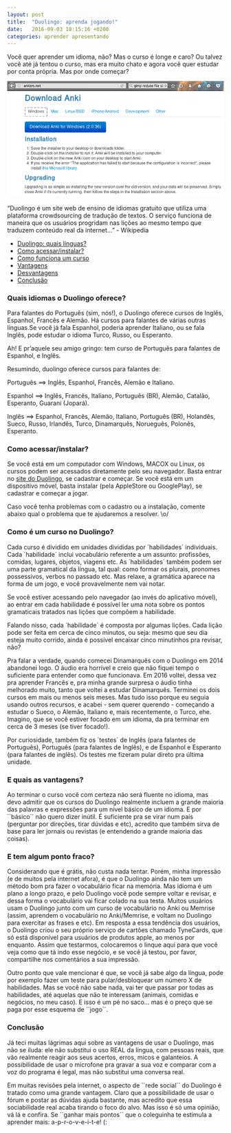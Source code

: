 ```yaml
---
layout: post
title:  "Duolingo: aprenda jogando!"
date:   2016-09-03 18:15:16 +0200
categories: aprender apresentando
---
```


Você quer aprender um idioma, não? Mas o curso é longe e caro?
Ou talvez você até já tentou o curso, mas era muito chato e agora você quer estudar por conta
própria. Mas por onde começar?

![Anki foto teste](/imgs/Anki-download.png)

“Duolingo é um site web de ensino de idiomas gratuito que utiliza uma plataforma crowdsourcing de tradução de textos. O serviço funciona de maneira que os usuários progridam nas lições ao mesmo tempo que traduzem conteúdo real da internet…” - Wikipedia

* [Duolingo: quais línguas?](#linguas)
* [Como acessar/instalar?](#acesso)
* [Como funciona um curso](#curso)
* [Vantagens](#vantagens)
* [Desvantagens](#desvantagens)
* [Conclusão](#concluindo)


### <a name="linguas"></a>Quais idiomas o Duolingo oferece?

Para falantes do Português (sim, nós!), o Duolingo oferece cursos de Inglês, Espanhol, Francês e Alemão. Há cursos para falantes de várias outras línguas.Se você já fala Espanhol, poderia aprender Italiano, ou se fala Inglês, pode estudar o idioma Turco, Russo, ou Esperanto.

Ah! E pr’aquele seu amigo gringo: tem curso de Português para falantes de Espanhol, e Inglês.

Resumindo, duolingo oferece cursos para falantes de:

Português ==> Inglês, Espanhol, Francês, Alemão e Italiano.

Espanhol ==> Inglês, Francês, Italiano, Português (BR), Alemão, Catalão, Esperanto, Guarani (Jopará).

Inglês ==> Espanhol, Francês, Alemão, Italiano, Português (BR), Holandês, Sueco, Russo, Irlandês, Turco, Dinamarquês, Norueguês, Polonês, Esperanto.

### <a name="acesso"></a>Como acessar/instalar?

Se você está em um computador com Windows, MACOX ou Linux, os cursos podem ser acessados diretamente pelo seu navegador. Basta entrar no <a href="htttp://duolingo.com">site do Duolingo</a>, se cadastrar e começar. Se você está em um dispositivo móvel, basta instalar (pela AppleStore ou GooglePlay), se cadastrar e começar a jogar.

Caso você tenha problemas com o cadastro ou a instalação, comente abaixo qual o problema que te ajudaremos a resolver. \o/


### <a name="curso"></a>Como é um curso no Duolingo?

Cada curso é dividido em unidades divididas por ´habilidades´ individuais. Cada ´habilidade´ inclui vocabulário referente a um assunto: profissões, comidas, lugares, objetos, viagens etc. As ´habilidades´ também podem ser uma parte gramatical da língua, tal qual: como formar os plurais, pronomes possessivos, verbos no passado etc. Mas relaxe, a gramática aparece na forma de um jogo, e você provavelmente nem vai notar.

Se você estiver acessando pelo navegador (ao invés do aplicativo móvel), ao entrar em cada habilidade é possível ler uma nota sobre os pontos gramaticais tratados nas lições que compõem a habilidade.

Falando nisso, cada ´habilidade´ é composta por algumas lições. Cada lição pode ser feita em cerca de cinco minutos, ou seja: mesmo que seu dia esteja muito corrido, ainda é possível encaixar cinco minutinhos pra revisar, não?

Pra falar a verdade, quando comecei Dinamarquês com o Duolingo em 2014 abandonei logo. O áudio era horrível e creio que não fiquei tempo o suficiente para entender como que funcionava. Em 2016 voltei, dessa vez pra aprender Francês e, pra minha grande surpresa o áudio tinha melhorado muito, tanto que voltei a estudar Dinamarquês. Terminei os dois cursos em mais ou menos seis meses. Mas tudo isso porque eu seguia usando outros recursos, e acabei - sem querer querendo - começando a estudar o Sueco, o Alemão, Italiano e, mais recentemente, o Turco, ehe. Imagino, que se você estiver focado em um idioma, da pra terminar em cerca de 3 meses (se tiver focado!).

Por curiosidade, também fiz os ´testes´ de Inglês (para falantes de Português), Português (para falantes de Inglês), e de Espanhol e Esperanto (para falantes de inglês). Os testes me fizeram pular direto pra última unidade.


### <a name="vantagens"></a>E quais as vantagens?

Ao terminar o curso você com certeza não será fluente no idioma, mas devo admitir que os cursos do Duolingo realmente incluem a grande maioria das palavras e expressões para um nível básico de um idioma. E por ´´básico´´ não quero dizer inútil. É suficiente pra se virar num país (perguntar por direções, tirar dúvidas e etc), acredito que também sirva de base para ler jornais ou revistas (e entendendo a grande maioria das coisas).
### <a name="desvantagens"></a>E tem algum ponto fraco?

Considerando que é grátis, não custa nada tentar. Porém, minha impressão (e de muitos pela internet afora), é que o Duolingo ainda não tem um método bom pra fazer o vocabulário ficar na memória. Mas idioma é um plano a longo prazo, e pelo Duolingo você pode sempre voltar e revisar, e dessa forma o vocabulário vai ficar colado na sua testa.
Muitos usuários usam o Duolingo junto com um curso de vocabulário no Anki ou Memrise (assim, aprendem o vocabulário no Anki/Memrise, e voltam no Duolingo para exercitar as frases e etc).
Em resposta a essa tendência dos usuários, o Duolingo criou o seu próprio serviço de cartões chamado TyneCards, que só está disponível para usuários de produtos apple, ao menos por enquanto. Assim que testarmos, colocaremos o linque aqui para que você veja como que tá indo esse negócio, e se você já testou, por favor, compartilhe nos comentários a sua impressão.

Outro ponto que vale mencionar é que, se você já sabe algo da língua, pode por exemplo fazer um teste para pular/desbloquear um número X de habilidades. Mas se você não sabe nada, vai ter que passar por todas as habilidades, até aquelas que não te interessam (animais, comidas e negócios, no meu caso). E isso é um pé no saco… mas é o preço que se paga por esse esquema de ´´jogo´´.


### <a name="concluindo"></a>Conclusão

Já teci muitas lágrimas aqui sobre as vantagens de usar o Duolingo, mas não se iluda: ele não substitui o uso REAL da língua, com pessoas reais, que vão realmente reagir aos seus acertos, erros, micos e galanteios. A possibilidade de usar o microfone pra gravar a sua voz e comparar com a voz do programa é legal, mas não substitui uma conversa real.

Em muitas revisões pela internet, o aspecto de ´´rede social´´ do Duolingo é tratado como uma grande vantagem. Claro que a possibilidade de usar o fórum e postar as dúvidas ajuda bastante, mas acredito que essa sociabilidade real acaba tirando o foco do alvo. Mas isso é só uma opinião, vá lá e confira. Se ´´ganhar mais pontos´´ que o coleguinha te estimula a aprender mais: a-p-r-o-v-e-i-t-e! (:
